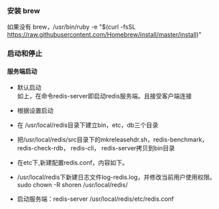### 安装 brew   

如果没有 brew，/usr/bin/ruby -e "$(curl -fsSL https://raw.githubusercontent.com/Homebrew/install/master/install)" 


### 启动和停止

#### 服务端启动

* 默认启动  
    如上，在命令redis-server即启动redis服务端。且接受客户端连接

* 根据设置启动
* 在 /usr/local/redis目录下建立bin，etc，db三个目录
* 把/usr/local/redis/src目录下的mkreleasehdr.sh，redis-benchmark， redis-check-rdb， redis-cli， redis-server拷贝到bin目录
* 在etc下,新建配置redis.conf，内容如下。
* /usr/local/redis下新建日志文件log-redis.log，并修改当前用户使用权限。sudo chown -R shoren /usr/local/redis/
* 启动服务端：redis-server /usr/local/redis/etc/redis.conf
